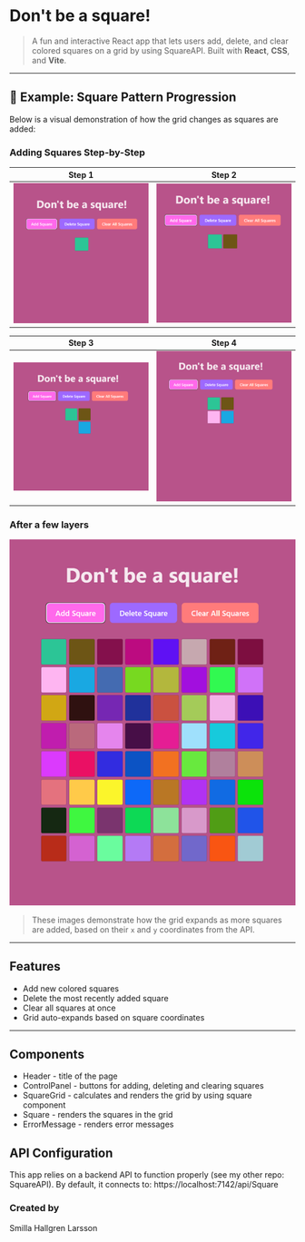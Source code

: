 # Don't be a square!
> A fun and interactive React app that lets users add, delete, and clear colored squares on a grid by using SquareAPI. Built with **React**, **CSS**, and **Vite**.

---

## 📸 Example: Square Pattern Progression

Below is a visual demonstration of how the grid changes as squares are added:

### Adding Squares Step-by-Step

| Step 1 | Step 2 |
|--------|--------|
| ![Step 1](./examples/example-output-1.png) | ![Step 2](./examples/example-output-2.png) |

| Step 3 | Step 4 |
|--------|--------|
| ![Step 3](./examples/example-output-3.png) | ![Step 4](./examples/example-output-4.png) |

### After a few layers

![Step 5](./examples/example-output-5.png)

> These images demonstrate how the grid expands as more squares are added, based on their `x` and `y` coordinates from the API.

---

## Features

- Add new colored squares
- Delete the most recently added square
- Clear all squares at once
- Grid auto-expands based on square coordinates

---

## Components

- Header - title of the page
- ControlPanel - buttons for adding, deleting and clearing squares
- SquareGrid - calculates and renders the grid by using square component
- Square - renders the squares in the grid
- ErrorMessage - renders error messages

## API Configuration

This app relies on a backend API to function properly (see my other repo: SquareAPI). By default, it connects to:
https://localhost:7142/api/Square

### Created by
Smilla Hallgren Larsson
